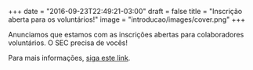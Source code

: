 +++
date = "2016-09-23T22:49:21-03:00"
draft = false
title = "Inscrição aberta para os voluntários!"
image = "introducao/images/cover.png"
+++

Anunciamos que estamos com as inscrições abertas para colaboradores voluntários. O SEC precisa de vocês!

<!--more-->

Para mais informações, <a href="/voluntarios">siga este link</a>.
